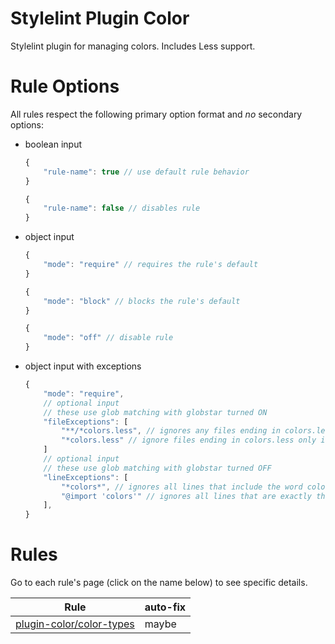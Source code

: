 # Stylelint Plugin Color

Stylelint plugin for managing colors. Includes Less support.

# Rule Options

All rules respect the following primary option format and _no_ secondary options:

-   boolean input

    ```javascript
    {
        "rule-name": true // use default rule behavior
    }
    ```

    ```javascript
    {
        "rule-name": false // disables rule
    }
    ```

-   object input

    ```javascript
    {
        "mode": "require" // requires the rule's default
    }
    ```

    ```javascript
    {
        "mode": "block" // blocks the rule's default
    }
    ```

    ```javascript
    {
        "mode": "off" // disable rule
    }
    ```

-   object input with exceptions

    ```javascript
    {
        "mode": "require",
        // optional input
        // these use glob matching with globstar turned ON
        "fileExceptions": [
            "**/*colors.less", // ignores any files ending in colors.less in any directory
            "*colors.less" // ignore files ending in colors.less only in the current directory
        ]
        // optional input
        // these use glob matching with globstar turned OFF
        "lineExceptions": [
            "*colors*", // ignores all lines that include the word colors
            "@import 'colors'" // ignores all lines that are exactly this string (don't include semicolons)
        ],
    }
    ```

# Rules

Go to each rule's page (click on the name below) to see specific details.

| Rule                                              | auto-fix |
| ------------------------------------------------- | -------- |
| [plugin-color/color-types](src/rules/color-types) | maybe    |
